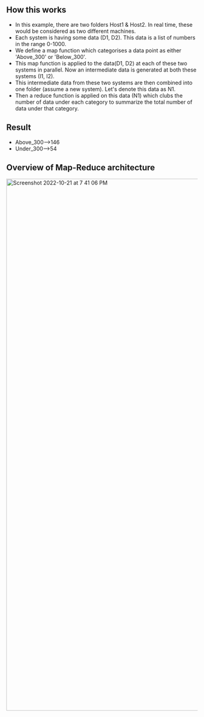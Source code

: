 How this works
----------------

* In this example, there are two folders Host1 & Host2. In real time, these would be considered as two different machines.
* Each system is having some data (D1, D2). This data is a list of numbers in the range 0-1000.
* We define a map function which categorises a data point as either 'Above_300' or 'Below_300'.
* This map function is applied to the data(D1, D2) at each of these two systems in parallel. Now an intermediate data is generated at both these systems (I1, I2).
* This intermediate data from these two systems are then combined into one folder (assume a new system). Let's denote this data as N1.
* Then a reduce function is applied on this data (N1) which clubs the number of data under each category to summarize the total number of data under that category.


Result
-------
* Above_300-->146
* Under_300-->54



Overview of Map-Reduce architecture
------------------------------------
<img width="1403" alt="Screenshot 2022-10-21 at 7 41 06 PM" src="https://user-images.githubusercontent.com/40859584/197216343-95f78071-686f-4a9c-b1e8-017b77f28cea.png">
